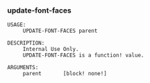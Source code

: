 ### update-font-faces
```red
USAGE:
     UPDATE-FONT-FACES parent

DESCRIPTION: 
     Internal Use Only. 
     UPDATE-FONT-FACES is a function! value.

ARGUMENTS:
     parent       [block! none!] 

```